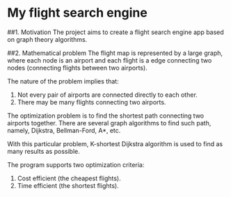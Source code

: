 # My flight search engine
##1. Motivation
The project aims to create a flight search engine app based on graph theory algorithms.

##2. Mathematical problem
The flight map is represented by a large graph, where each node is an airport and each flight is a edge connecting two nodes (connecting flights between two airports). 

The nature of the problem implies that:
1. Not every pair of airports are connected directly to each other.
2. There may be many flights connecting two airports.

The optimization problem is to find the shortest path connecting two airports together. There are several graph algorithms to find such path, namely, Dijkstra, Bellman-Ford, A*, etc.

With this particular problem, K-shortest Dijkstra algorithm is used to find as many results as possible.

The program supports two optimization criteria:
1. Cost efficient (the cheapest flights).
2. Time efficient (the shortest flights).
